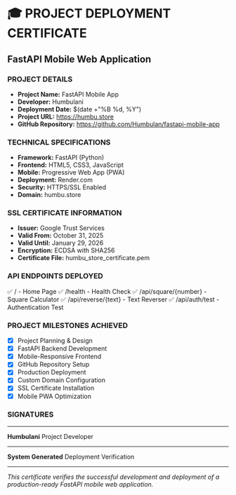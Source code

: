 # 🎓 PROJECT DEPLOYMENT CERTIFICATE
## FastAPI Mobile Web Application

### PROJECT DETAILS
- **Project Name:** FastAPI Mobile App
- **Developer:** Humbulani
- **Deployment Date:** $(date +"%B %d, %Y")
- **Project URL:** https://humbu.store
- **GitHub Repository:** https://github.com/Humbulan/fastapi-mobile-app

### TECHNICAL SPECIFICATIONS
- **Framework:** FastAPI (Python)
- **Frontend:** HTML5, CSS3, JavaScript
- **Mobile:** Progressive Web App (PWA)
- **Deployment:** Render.com
- **Security:** HTTPS/SSL Enabled
- **Domain:** humbu.store

### SSL CERTIFICATE INFORMATION
- **Issuer:** Google Trust Services
- **Valid From:** October 31, 2025
- **Valid Until:** January 29, 2026
- **Encryption:** ECDSA with SHA256
- **Certificate File:** humbu_store_certificate.pem

### API ENDPOINTS DEPLOYED
✅ / - Home Page
✅ /health - Health Check
✅ /api/square/{number} - Square Calculator
✅ /api/reverse/{text} - Text Reverser
✅ /api/auth/test - Authentication Test

### PROJECT MILESTONES ACHIEVED
- [x] Project Planning & Design
- [x] FastAPI Backend Development
- [x] Mobile-Responsive Frontend
- [x] GitHub Repository Setup
- [x] Production Deployment
- [x] Custom Domain Configuration
- [x] SSL Certificate Installation
- [x] Mobile PWA Optimization

### SIGNATURES
___________________________
**Humbulani**
Project Developer

___________________________
**System Generated**
Deployment Verification

---
*This certificate verifies the successful development and deployment of a production-ready FastAPI mobile web application.*
